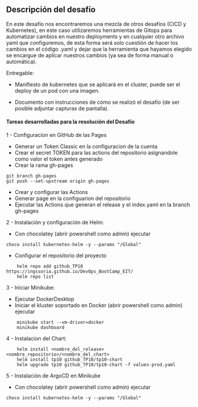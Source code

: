 ## Descripción del desafío

En este desafío nos encontraremos una mezcla de otros desafíos (CICD y Kubernetes), en este caso utilizaremos herramientas de Gitops para automatizar cambios en nuestro deployments y en cualquier otro archivo yaml que configuremos, de esta forma será solo cuestión de hacer los cambios en el código .yaml y dejar que la herramienta que hayamos elegido se encargue de aplicar nuestros cambios (ya sea de forma manual o automática).

Entregable:

* Manifiesto de kubernetes que se aplicará en el cluster, puede ser el deploy de un pod con una imagen.

* Documento con instrucciones de cómo se realizó el desafío (de ser posible adjuntar capturas de pantalla). 


#### Tareas desarrolladas para la resolución del Desafío
1 - Configuracion en GitHub de las Pages
* Generar un Token Classic en la configuracion de la cuenta
* Crear el secret TOKEN para las actions del repositorio asignandole como valor el token antes generado
* Crear la rama gh-pages
```bach
git branch gh-pages 
git push --set-upstream origin gh-pages
```
* Crear y configurar las Actions
* Generar page en la configuarion del repositorio
* Ejecutar las Actions que generan el release y el index.yaml en la branch gh-pages

2 - Instalación y configuración de Helm:
* Con chocolatey (abrir powershell como admin) ejecutar
```bach
choco install kubernetes-helm -y --params "/Global"
``` 
* Configurar el repositorio del proyecto
```bach
    helm repo add github_TP10 https://ingssoria.github.io/DevOps_BootCamp_EIT/
    helm repo list
```

3 - Iniciar Minikube:
* Ejecutar DockerDesktop
* Iniciar el kluster soportado en Docker (abrir powershell como admin) ejecutar	
```bach
    minikube start --vm-driver=docker
    minikube dashboard
```

4 - Instalacion del Chart:
```bach
    helm install <nombre_del_release> <nombre_repositorio>/<nombre_del_chart>
	helm install tp10 github_TP10/tp10-chart
	helm upgrade tp10 github_TP10/tp10-chart -f values-prod.yaml
```

5 - Instalación de ArgoCD en Minikube
* Con chocolatey (abrir powershell como admin) ejecutar
```bach
choco install kubernetes-helm -y --params "/Global"
```  

